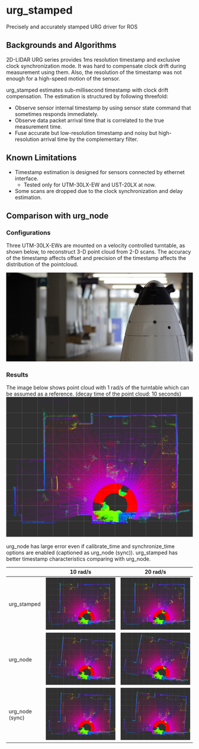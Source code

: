 urg_stamped
====================

Precisely and accurately stamped URG driver for ROS

## Backgrounds and Algorithms

2D-LIDAR URG series provides 1ms resolution timestamp and exclusive clock synchronization mode.
It was hard to compensate clock drift during measurement using them.
Also, the resolution of the timestamp was not enough for a high-speed motion of the sensor.

urg_stamped estimates sub-millisecond timestamp with clock drift compensation.
The estimation is structured by following threefold:
- Observe sensor internal timestamp by using sensor state command that sometimes responds immediately.
- Observe data packet arrival time that is correlated to the true measurement time.
- Fuse accurate but low-resolution timestamp and noisy but high-resolution arrival time by the complementary filter.

## Known Limitations

- Timestamp estimation is designed for sensors connected by ethernet interface.
  - Tested only for UTM-30LX-EW and UST-20LX at now.
- Some scans are dropped due to the clock synchronization and delay estimation.

## Comparison with urg_node

### Configurations

Three UTM-30LX-EWs are mounted on a velocity controlled turntable, as shown below, to reconstruct 3-D point cloud from 2-D scans.
The accuracy of the timestamp affects offset and precision of the timestamp affects the distribution of the pointcloud.

![SQ-LIDAR](doc/images/sqlidar.jpg)

### Results

The image below shows point cloud with 1 rad/s of the turntable which can be assumed as a reference.
(decay time of the point cloud: 10 seconds)
![urg_stamped 1 rad/s](doc/images/urg_stamped_1radps.png)

urg_node has large error even if calibrate_time and synchronize_time options are enabled (captioned as urg_node (sync)).
urg_stamped has better timestamp characteristics comparing with urg_node.

&nbsp;             | 10 rad/s                                                        | 20 rad/s
---                | ---                                                             | ---
urg_stamped        | ![urg_stamped 10 rad/s](doc/images/urg_stamped_10radps.png)     | ![urg_stamped 20 rad/s](doc/images/urg_stamped_20radps.png)
urg_node           | ![urg_node 10 rad/s](doc/images/urg_node_10radps.png)           | ![urg_node 20 rad/s](doc/images/urg_node_20radps.png)
urg_node<br>(sync) | ![urg_node sync 10 rad/s](doc/images/urg_node_sync_10radps.png) | ![urg_node sync_20 rad/s](doc/images/urg_node_sync_20radps.png)

